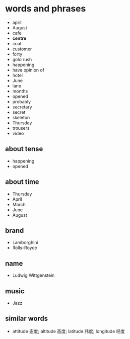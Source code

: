 # words and phrases

- april
- August
- cafe
- **centre**
- coal
- customer
- forty
- gold rush
- happening 
- have opinion of
- hotel
- June
- lane
- months
- opened
- probably 
- secretary
- secret
- skeleton
- Thursday
- trousers
- video


## about tense
 
- happening
- opened

## about time

- Thursday
- April
- March
- June
- August

## brand

- Lamborghini
- Rolls-Royce

## name

- Ludwig Wittgenstein

## music

- Jazz

## similar words

- attitude 态度; altitude 高度; latitude 纬度; longitude 经度
